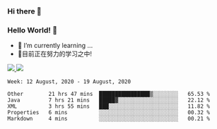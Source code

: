 ### Hi there 👋
### Hello World! 🙌

- 🌱 I’m currently learning ...
- 📖目前正在努力的学习之中!

<a href="https://github.com/anuraghazra/github-readme-stats">
  <img src="https://github-readme-stats.vercel.app/api?username=keyboardWithDream&show_icons=true&repo=github-readme-stats" />
</a>
<a href="https://github.com/anuraghazra/convoychat">
  <img src="https://github-readme-stats.vercel.app/api/top-langs/?username=keyboardWithDream&layout=compact&repo=convoychat" />
</a>



<!--START_SECTION:waka-->
```text
Week: 12 August, 2020 - 19 August, 2020

Other        21 hrs 47 mins  ████████████████▒░░░░░░░░   65.53 % 
Java         7 hrs 21 mins   █████▓░░░░░░░░░░░░░░░░░░░   22.12 % 
XML          3 hrs 55 mins   ███░░░░░░░░░░░░░░░░░░░░░░   11.82 % 
Properties   6 mins          ░░░░░░░░░░░░░░░░░░░░░░░░░   00.32 % 
Markdown     4 mins          ░░░░░░░░░░░░░░░░░░░░░░░░░   00.21 % 
```
<!--END_SECTION:waka-->
